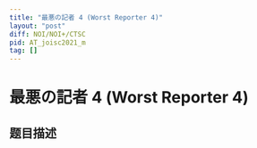 ```yaml
---
title: "最悪の記者 4 (Worst Reporter 4)"
layout: "post"
diff: NOI/NOI+/CTSC
pid: AT_joisc2021_m
tag: []
---
```


# 最悪の記者 4 (Worst Reporter 4)

## 题目描述

[problemUrl]: https://atcoder.jp/contests/joisc2021/tasks/joisc2021_m



